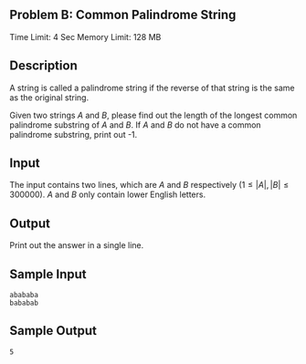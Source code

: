 ## Problem B: Common Palindrome String

Time Limit: 4 Sec Memory Limit: 128 MB

## Description

A string is called a palindrome string if the reverse of that string is the same as the original string.

Given two strings $A$ and $B$, please find out the length of the longest common palindrome substring of $A$ and $B$. If $A$ and $B$ do not have a common palindrome substring, print out -1.

## Input

The input contains two lines, which are $A$ and $B$ respectively $(1≤|A|,|B|≤300000)$. $A$ and $B$ only contain lower English letters.

## Output

Print out the answer in a single line.

## Sample Input

```
abababa
bababab
```

## Sample Output

```
5
```